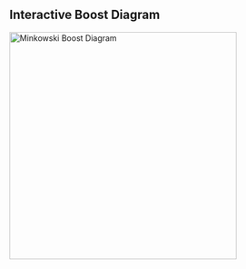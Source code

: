 ## Interactive Boost Diagram

<a href="https://raw.githack.com/amalbumbia/Electrodynamics_and_Relativity/main/interactive/minkowski_boost.html">
  <img src="https://github.com/amalbumbia/Electrodynamics_and_Relativity/blob/3c1f1f9c512ca96993b0caf8efc6c65fca7f9e04/assets/boost_diagram.png" width="400" alt="Minkowski Boost Diagram">
</a>
